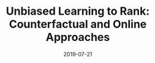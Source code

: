---
title: "Unbiased Learning to Rank: Counterfactual and Online Approaches"
collection: talks
type: "Conference Tutorial"
permalink: /talks/2019-07-21-sigir
venue: "the 42nd International ACM SIGIR Conference on Research and Development in Information Retrieval (SIGIR ’19)"
date: 2019-07-21
location: "Paris, France"
youtube:
slides: /files/slides/2019-sigir-tutorial.pdf
publication: /publication/2019-sigir-tutorial
---